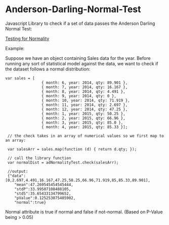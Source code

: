 # Anderson-Darling-Normal-Test
Javascript Library to check if a set of data passes the Anderson Darling Normal Test:

[Testing for Normality](https://en.wikipedia.org/wiki/Anderson%E2%80%93Darling_test)

Example: 

Suppose we have an object containing Sales data for the year. 
Before running any sort of statistical model against the data, we want to check if the dataset follows a normal distribution:

```
var sales = [
                { month: 6, year: 2014, qty: 89.901 },
                { month: 7, year: 2014, qty: 16.167 },
                { month: 8, year: 2014, qty: 4.491 },
                { month: 9, year: 2014, qty: 0 },
                { month: 10, year: 2014, qty: 71.919 },
                { month: 11, year: 2014, qty: 2.697 },
                { month: 12, year: 2014, qty: 47.25 },
                { month: 1, year: 2015, qty: 50.25 },
                { month: 2, year: 2015, qty: 66.96 },
                { month: 3, year: 2015, qty: 85.0 },
                { month: 4, year: 2015, qty: 85.33 }];

 // the check takes in an array of numerical values so we first map to an array: 

 var salesArr = sales.map(function (d) { return d.qty; });
  
 // call the library function
 var normalDist = adNormalityTest.check(salesArr);

 //output: 
 {"data":[0,2.697,4.491,16.167,47.25,50.25,66.96,71.919,85,85.33,89.901],
	"mean":47.269545454545444,
	"stdP":33.99507108488105,
	"stdS":35.65433134799652,
	"pValue":0.125253075405902,
	"normal":true} 
```

Normal attribute is true if normal and false if not-normal. (Based on P-Value being > 0.05)
